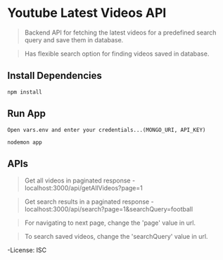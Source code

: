 # Youtube Latest Videos API

> Backend API for fetching the latest videos for a predefined search query and save them in database.

> Has flexible search option for finding videos saved in database.

## Install Dependencies

```
npm install
```

## Run App

```
Open vars.env and enter your credentials...(MONGO_URI, API_KEY)
```

```
nodemon app
```

## APIs

> Get all videos in paginated response - localhost:3000/api/getAllVideos?page=1

> Get search results in a paginated response - localhost:3000/api/search?page=1&searchQuery=football

> For navigating to next page, change the 'page' value in url.

> To search saved videos, change the 'searchQuery' value in url.

-License: ISC
